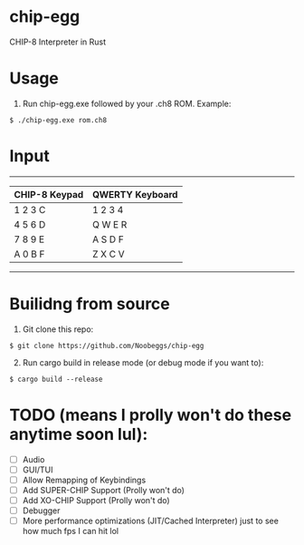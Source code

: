 # chip-egg
CHIP-8 Interpreter in Rust

# Usage
1. Run chip-egg.exe followed by your .ch8 ROM. Example:
```
$ ./chip-egg.exe rom.ch8
```

# Input
----------------------------------
| CHIP-8 Keypad | QWERTY Keyboard|
|---------------|----------------|
| 1 2 3 C       | 1 2 3 4        |
| 4 5 6 D       | Q W E R        |
| 7 8 9 E       | A S D F        |
| A 0 B F       | Z X C V        |
----------------------------------

# Builidng from source
1. Git clone this repo:
```
$ git clone https://github.com/Noobeggs/chip-egg
```
2. Run cargo build in release mode (or debug mode if you want to):
```
$ cargo build --release
```

# TODO (means I prolly won't do these anytime soon lul):
- [ ] Audio
- [ ] GUI/TUI
- [ ] Allow Remapping of Keybindings
- [ ] Add SUPER-CHIP Support (Prolly won't do)
- [ ] Add XO-CHIP Support (Prolly won't do)
- [ ] Debugger
- [ ] More performance optimizations (JIT/Cached Interpreter) just to see how much fps I can hit lol
